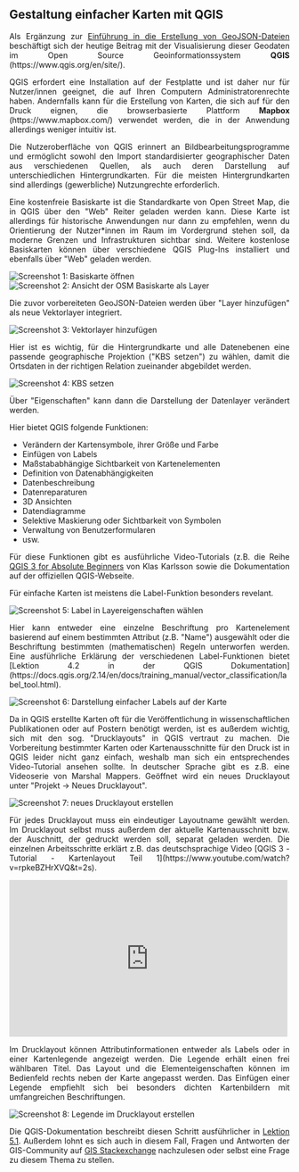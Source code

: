 <h2>Gestaltung einfacher Karten mit QGIS</h2>

<p align="justify">Als Ergänzung zur <a href="https://monikabarget.github.io/GeoHumTutorials/Tutorial1_GeoJSON">Einführung in die Erstellung von GeoJSON-Dateien</a> beschäftigt sich der heutige Beitrag mit der Visualisierung dieser Geodaten im Open Source Geoinformationssystem <strong>QGIS</strong> (https://www.qgis.org/en/site/).</p>

<p align="justify">QGIS erfordert eine Installation auf der Festplatte und ist daher nur für Nutzer/innen geeignet, die auf Ihren Computern Administratorenrechte haben. Andernfalls kann für die Erstellung von Karten, die sich auf für den Druck eignen, die browserbasierte Plattform <strong>Mapbox</strong> (https://www.mapbox.com/) verwendet werden, die in der Anwendung allerdings weniger intuitiv ist.</p>

<p align="justify">Die Nutzeroberfläche von QGIS erinnert an Bildbearbeitungsprogramme und ermöglicht sowohl den Import standardisierter geographischer Daten aus verschiedenen Quellen, als auch deren Darstellung auf unterschiedlichen Hintergrundkarten. Für die meisten Hintergrundkarten sind allerdings (gewerbliche) Nutzungrechte erforderlich.</p>

<p align="justify">Eine kostenfreie Basiskarte ist die Standardkarte von Open Street Map, die in QGIS über den "Web" Reiter geladen werden kann. Diese Karte ist allerdings für historische Anwendungen nur dann zu empfehlen, wenn du Orientierung der Nutzer*innen im Raum im Vordergrund stehen soll, da moderne Grenzen und Infrastrukturen sichtbar sind. Weitere kostenlose Basiskarten können über verschiedene QGIS Plug-Ins installiert und ebenfalls über "Web" geladen werden.</p>

<img alt="Screenshot 1: Basiskarte öffnen" src="https://pad.gwdg.de/uploads/upload_d8ae223f5b2223b760c37f84731c2fe1.png">

<img alt="Screenshot 2: Ansicht der OSM Basiskarte als Layer" src="https://pad.gwdg.de/uploads/upload_7480da65ed4d463006ef96df521de6c7.png">

<p align="justify">Die zuvor vorbereiteten GeoJSON-Dateien werden über "Layer hinzufügen" als neue Vektorlayer integriert.</p>

<img alt="Screenshot 3: Vektorlayer hinzufügen" src="https://pad.gwdg.de/uploads/upload_5629188d99e33c1fabfc347346f20bef.png">

<p align="justify">Hier ist es wichtig, für die Hintergrundkarte und alle Datenebenen eine passende geographische Projektion ("KBS setzen") zu wählen, damit die Ortsdaten in der richtigen Relation zueinander abgebildet werden.</p>

<img alt="Screenshot 4: KBS setzen" src="https://pad.gwdg.de/uploads/upload_f6c0991996fc2fce7e2aa548ede1d1d5.png">

<p align="justify">Über "Eigenschaften" kann dann die Darstellung der Datenlayer verändert werden.</p>

<p>Hier bietet QGIS folgende Funktionen:</p>

<ul>
    <li>Verändern der Kartensymbole, ihrer Größe und Farbe</li>
    <li>Einfügen von Labels</li>
    <li>Maßstababhängige Sichtbarkeit von Kartenelementen</li>
    <li>Definition von Datenabhängigkeiten</li>
    <li>Datenbeschreibung</li>
    <li>Datenreparaturen</li>
    <li>3D Ansichten</li>
    <li>Datendiagramme</li>
    <li>Selektive Maskierung oder Sichtbarkeit von Symbolen</li>
    <li>Verwaltung von Benutzerformularen</li>
    <li>usw.</li>
</ul>

<p align="justify">Für diese Funktionen gibt es ausführliche Video-Tutorials (z.B. die Reihe <a href="https://www.youtube.com/watch?v=kCnNWyl9qSE">QGIS 3 for Absolute Beginners</a> von Klas Karlsson sowie die Dokumentation auf der offiziellen QGIS-Webseite.</p>

<p align="justify">Für einfache Karten ist meistens die Label-Funktion besonders revelant.</p>

<img alt="Screenshot 5: Label in Layereigenschaften wählen" src="https://pad.gwdg.de/uploads/upload_a5e4b18108a2063eac99653fdac15b68.png">


<p align="justify">Hier kann entweder eine einzelne Beschriftung pro Kartenelement basierend auf einem bestimmten Attribut (z.B. "Name") ausgewählt oder die Beschriftung bestimmten (mathematischen) Regeln unterworfen werden. Eine ausführliche Erklärung der verschiedenen Label-Funktionen bietet [Lektion 4.2 in der QGIS Dokumentation](https://docs.qgis.org/2.14/en/docs/training_manual/vector_classification/label_tool.html).</p>

<img alt="Screenshot 6: Darstellung einfacher Labels auf der Karte" src="https://pad.gwdg.de/uploads/upload_707e46505255df424e786b72b45dba32.png">


<p align="justify">Da in QGIS erstellte Karten oft für die Veröffentlichung in wissenschaftlichen Publikationen oder auf Postern benötigt werden, ist es außerdem wichtig, sich mit den sog. "Drucklayouts" in QGIS vertraut zu machen. Die Vorbereitung bestimmter Karten oder Kartenausschnitte für den Druck ist in QGIS leider nicht ganz einfach, weshalb man sich ein entsprechendes Video-Tutorial ansehen sollte. In deutscher Sprache gibt es z.B. eine Videoserie von Marshal Mappers. Geöffnet wird ein neues Drucklayout unter "Projekt -> Neues Drucklayout".</p>

<img alt="Screenshot 7: neues Drucklayout erstellen" src="https://pad.gwdg.de/uploads/upload_0094bdeab10b00201a6c7cb1a157d629.png">


<p align="justify">Für jedes Drucklayout muss ein eindeutiger Layoutname gewählt werden. Im Drucklayout selbst muss außerdem der aktuelle Kartenausschnitt bzw. der Auschnitt, der gedruckt werden soll, separat geladen werden. Die einzelnen Arbeitsschritte erklärt z.B. das deutschsprachige Video [QGIS 3 - Tutorial - Kartenlayout Teil 1](https://www.youtube.com/watch?v=rpkeBZHrXVQ&t=2s).</p>

<iframe width="500" height="281" src="https://www.youtube.com/embed/rpkeBZHrXVQ" frameborder="0" allow="accelerometer; autoplay; encrypted-media; gyroscope; picture-in-picture" allowfullscreen></iframe>


<p align="justify">Im Drucklayout können Attributinformationen entweder als Labels oder in einer Kartenlegende angezeigt werden. Die Legende erhält einen frei wählbaren Titel. Das Layout und die Elementeigenschaften können im Bedienfeld rechts neben der Karte angepasst werden. Das Einfügen einer Legende empfiehlt sich bei besonders dichten Kartenbildern mit umfangreichen Beschriftungen.</p>

<img alt="Screenshot 8: Legende im Drucklayout erstellen" src="https://pad.gwdg.de/uploads/upload_f61bf99243723e343447ee7b148258c6.png">

<p align="justify">Die QGIS-Dokumentation beschreibt diesen Schritt ausführlicher in <a href="https://docs.qgis.org/3.4/en/docs/training_manual/map_composer/map_composer.html">Lektion 5.1</a>. Außerdem lohnt es sich auch in diesem Fall, Fragen und Antworten der GIS-Community auf <a href="https://gis.stackexchange.com/">GIS Stackexchange</a> nachzulesen oder selbst eine Frage zu diesem Thema zu stellen.</p>


